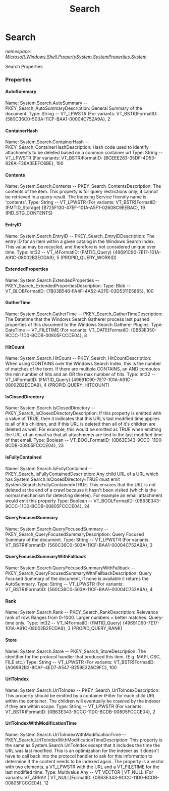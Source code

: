 ﻿---
title: Search
---

# Search
_namespace: [Microsoft.Windows.Shell.PropertySystem.SystemProperties.System](N-Microsoft.Windows.Shell.PropertySystem.SystemProperties.System.html)_

Search Properties



### Properties

#### AutoSummary
Name: System.Search.AutoSummary -- PKEY_Search_AutoSummaryDescription: General Summary of the document.
Type: String -- VT_LPWSTR (For variants: VT_BSTR)FormatID: {560C36C0-503A-11CF-BAA1-00004C752A9A}, 2
#### ContainerHash
Name: System.Search.ContainerHash -- PKEY_Search_ContainerHashDescription: Hash code used to identify attachments to be deleted based on a common container url
Type: String -- VT_LPWSTR (For variants: VT_BSTR)FormatID: {BCEEE283-35DF-4D53-826A-F36A3EEFC6BE}, 100
#### Contents
Name: System.Search.Contents -- PKEY_Search_ContentsDescription: The contents of the item. This property is for query restrictions only; it cannot be retrieved in a 
query result. The Indexing Service friendly name is 'contents'.
Type: String -- VT_LPWSTR (For variants: VT_BSTR)FormatID: (FMTID_Storage) {B725F130-47EF-101A-A5F1-02608C9EEBAC}, 19 (PID_STG_CONTENTS)
#### EntryID
Name: System.Search.EntryID -- PKEY_Search_EntryIDDescription: The entry ID for an item within a given catalog in the Windows Search Index.
This value may be recycled, and therefore is not considered unique over time.
Type: Int32 -- VT_I4FormatID: (FMTID_Query) {49691C90-7E17-101A-A91C-08002B2ECDA9}, 5 (PROPID_QUERY_WORKID)
#### ExtendedProperties
Name: System.Search.ExtendedProperties -- PKEY_Search_ExtendedPropertiesDescription: Type: Blob -- VT_BLOBFormatID: {7B03B546-FA4F-4A52-A2FE-03D5311E5865}, 100
#### GatherTime
Name: System.Search.GatherTime -- PKEY_Search_GatherTimeDescription: The Datetime that the Windows Search Gatherer process last pushed properties of this document to the Windows Search Gatherer Plugins.
Type: DateTime -- VT_FILETIME (For variants: VT_DATE)FormatID: {0B63E350-9CCC-11D0-BCDB-00805FCCCE04}, 8
#### HitCount
Name: System.Search.HitCount -- PKEY_Search_HitCountDescription: When using CONTAINS over the Windows Search Index, this is the number of matches of the term.
If there are multiple CONTAINS, an AND computes the min number of hits and an OR the max number of hits.
Type: Int32 -- VT_I4FormatID: (FMTID_Query) {49691C90-7E17-101A-A91C-08002B2ECDA9}, 4 (PROPID_QUERY_HITCOUNT)
#### IsClosedDirectory
Name: System.Search.IsClosedDirectory -- PKEY_Search_IsClosedDirectoryDescription: If this property is emitted with a value of TRUE, then it indicates that this URL's last modified time applies to all of it's children, and if this URL is deleted then all of it's children are deleted as well. For example, this would be emitted as TRUE when emitting the URL of an email so that all attachments are tied to the last modified time of that email.
Type: Boolean -- VT_BOOLFormatID: {0B63E343-9CCC-11D0-BCDB-00805FCCCE04}, 23
#### IsFullyContained
Name: System.Search.IsFullyContained -- PKEY_Search_IsFullyContainedDescription: Any child URL of a URL which has System.Search.IsClosedDirectory=TRUE must emit System.Search.IsFullyContained=TRUE. This ensures that the URL is not deleted at the end of a crawl because it hasn't been visited (which is the normal mechanism for detecting deletes). For example an email attachment would emit this property
Type: Boolean -- VT_BOOLFormatID: {0B63E343-9CCC-11D0-BCDB-00805FCCCE04}, 24
#### QueryFocusedSummary
Name: System.Search.QueryFocusedSummary -- PKEY_Search_QueryFocusedSummaryDescription: Query Focused Summary of the document.
Type: String -- VT_LPWSTR (For variants: VT_BSTR)FormatID: {560C36C0-503A-11CF-BAA1-00004C752A9A}, 3
#### QueryFocusedSummaryWithFallback
Name: System.Search.QueryFocusedSummaryWithFallback -- PKEY_Search_QueryFocusedSummaryWithFallbackDescription: Query Focused Summary of the document, if none is available it returns the AutoSummary.
Type: String -- VT_LPWSTR (For variants: VT_BSTR)FormatID: {560C36C0-503A-11CF-BAA1-00004C752A9A}, 4
#### Rank
Name: System.Search.Rank -- PKEY_Search_RankDescription: Relevance rank of row. Ranges from 0-1000. Larger numbers = better matches. Query-time only.
Type: Int32 -- VT_I4FormatID: (FMTID_Query) {49691C90-7E17-101A-A91C-08002B2ECDA9}, 3 (PROPID_QUERY_RANK)
#### Store
Name: System.Search.Store -- PKEY_Search_StoreDescription: The identifier for the protocol handler that produced this item. (E.g. MAPI, CSC, FILE etc.)
Type: String -- VT_LPWSTR (For variants: VT_BSTR)FormatID: {A06992B3-8CAF-4ED7-A547-B259E32AC9FC}, 100
#### UrlToIndex
Name: System.Search.UrlToIndex -- PKEY_Search_UrlToIndexDescription: This property should be emitted by a container IFilter for each child URL within the container. The children will eventually be crawled by the indexer if they are within scope.
Type: String -- VT_LPWSTR (For variants: VT_BSTR)FormatID: {0B63E343-9CCC-11D0-BCDB-00805FCCCE04}, 2
#### UrlToIndexWithModificationTime
Name: System.Search.UrlToIndexWithModificationTime -- PKEY_Search_UrlToIndexWithModificationTimeDescription: This property is the same as System.Search.UrlToIndex except that it includes the time the URL was last modified. This is an optimization for the indexer as it doesn't have to call back into the protocol handler to ask for this information to determine if the content needs to be indexed again. The property is a vector with two elements, a VT_LPWSTR with the URL and a VT_FILETIME for the last modified time.
Type: Multivalue Any -- VT_VECTOR | VT_NULL (For variants: VT_ARRAY | VT_NULL)FormatID: {0B63E343-9CCC-11D0-BCDB-00805FCCCE04}, 12

